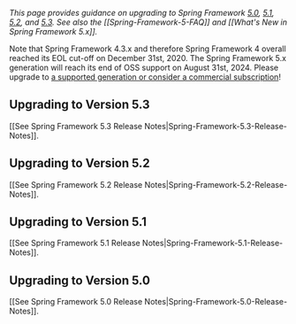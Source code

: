 _This page provides guidance on upgrading to Spring Framework [5.0](#upgrading-to-version-50), [5.1](#upgrading-to-version-51), [5.2](#upgrading-to-version-52), and [5.3](#upgrading-to-version-53). See also the [[Spring-Framework-5-FAQ]] and [[What's New in Spring Framework 5.x]]._

Note that Spring Framework 4.3.x and therefore Spring Framework 4 overall reached its EOL cut-off on December 31st, 2020. The Spring Framework 5.x generation will reach its end of OSS support on August 31st, 2024. Please upgrade to [a supported generation or consider a commercial subscription](https://spring.io/projects/spring-framework#support)!


## Upgrading to Version 5.3

[[See Spring Framework 5.3 Release Notes|Spring-Framework-5.3-Release-Notes]].

## Upgrading to Version 5.2

[[See Spring Framework 5.2 Release Notes|Spring-Framework-5.2-Release-Notes]].


## Upgrading to Version 5.1

[[See Spring Framework 5.1 Release Notes|Spring-Framework-5.1-Release-Notes]].


## Upgrading to Version 5.0

[[See Spring Framework 5.0 Release Notes|Spring-Framework-5.0-Release-Notes]].
